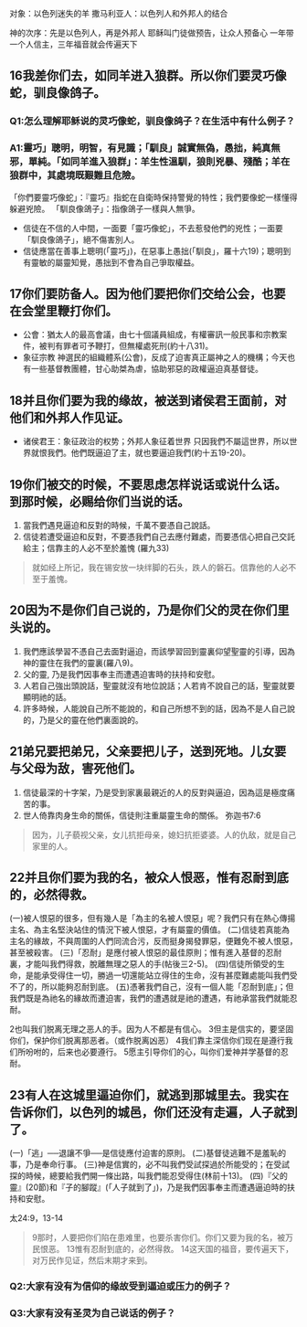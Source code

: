 对象：以色列迷失的羊
撒马利亚人：以色列人和外邦人的结合

神的次序：先是以色列人，再是外邦人
耶稣叫门徒做预告，让众人预备心
一年带一个人信主，三年福音就会传遍天下

## 16我差你们去，如同羊进入狼群。所以你们要灵巧像蛇，驯良像鸽子。
### Q1:怎么理解耶稣说的灵巧像蛇，驯良像鸽子？在生活中有什么例子？
### A1:靈巧」聰明，明智，有見識；「馴良」誠實無偽，愚拙，純真無邪，單純。「如同羊進入狼群」：羊生性溫馴，狼則兇暴、殘酷；羊在狼群中，其處境既艱難且危險。
「你們要靈巧像蛇」：『靈巧』指蛇在自衛時保持警覺的特性；我們要像蛇一樣懂得躲避兇險。
「馴良像鴿子」：指像鴿子一樣與人無爭。
* 信徒在不信的人中間，一面要「靈巧像蛇」，不去惹發他們的兇性；一面要「馴良像鴿子」，絕不傷害別人。
* 信徒應當在善事上聰明(「靈巧」)，在惡事上愚拙(「馴良」，羅十六19)；聰明到有靈敏的屬靈知覺，愚拙到不會為自己爭取權益。

## 17你们要防备人。因为他们要把你们交给公会，也要在会堂里鞭打你们。
* 公會：猶太人的最高會議，由七十個議員組成，有權審訊一般民事和宗教案件，被判有罪者可予鞭打，但無權處死刑(約十八31)。
* 象征宗教
神選民的組織體系(公會)，反成了迫害真正屬神之人的機構；今天也有一些基督教團體，甘心助桀為虐，協助邪惡的政權逼迫真基督徒。

## 18并且你们要为我的缘故，被送到诸侯君王面前，对他们和外邦人作见证。
* 诸侯君王：象征政治的权势；外邦人象征着世界
只因我們不屬這世界，所以世界就恨我們。他們既逼迫了主，就也要逼迫我們(約十五19-20)。


## 19你们被交的时候，不要思虑怎样说话或说什么话。到那时候，必赐给你们当说的话。
1. 當我們遇見逼迫和反對的時候，千萬不要憑自己說話。
2. 信徒若遭受逼迫和反對，不要憑我們自己去應付難處，而要憑信心把自己交託給主；信靠主的人必不至於羞愧
(羅九33)

>就如经上所记，我在锡安放一块绊脚的石头，跌人的磐石。信靠他的人必不至于羞愧。

## 20因为不是你们自己说的，乃是你们父的灵在你们里头说的。
1. 我們應該學習不憑自己去面對逼迫，而該學習回到靈裏仰望聖靈的引導，因為神的靈住在我們的靈裏(羅八9)。
2. 父的靈, 乃是我們因事奉主而遭遇迫害時的扶持和安慰。
3. 人若自己強出頭說話，聖靈就沒有地位說話；人若肯不說自己的話，聖靈就要顯明祂的話。
4. 許多時候，人能說自己所不能說的，和自己所想不到的話，因為不是人自己說的，乃是父的靈在他們裏面說的。

 


## 21弟兄要把弟兄，父亲要把儿子，送到死地。儿女要与父母为敌，害死他们。
1. 信徒最深的十字架，乃是受到家裏最親近的人的反對與逼迫，因為這是極度痛苦的事。
2. 世人倚靠肉身生命的關係，信徒則注重屬靈生命的關係。
弥迦书7:6

>因为，儿子藐视父亲，女儿抗拒母亲，媳妇抗拒婆婆。人的仇敌，就是自己家里的人。

## 22并且你们要为我的名，被众人恨恶，惟有忍耐到底的，必然得救。
(一)被人恨惡的很多，但有幾人是「為主的名被人恨惡」呢？我們只有在熱心傳揚主名、為主名堅決站住的情況下被人恨惡，才有屬靈的價值。
(二)信徒若真能為主名的緣故，不與周圍的人們同流合污，反而挺身揭發罪惡，便難免不被人恨惡，甚至被殺害。
(三)「忍耐」是應付被人恨惡的最佳原則；惟有進入基督的忍耐裏，才能叫我們得救，脫離無理之惡人的手(帖後三2-5)。
(四)信徒所領受的生命，是能承受得住一切，勝過一切還能站立得住的生命，沒有甚麼難處能叫我們受不了的，所以能夠忍耐到底。
(五)憑著我們自己，沒有一個人能「忍耐到底」；但我們既是為祂名的緣故而遭迫害，我們的遭遇就是祂的遭遇，有祂承當我們就能忍耐。

2也叫我们脱离无理之恶人的手。因为人不都是有信心。
3但主是信实的，要坚固你们，保护你们脱离那恶者。（或作脱离凶恶）
4我们靠主深信你们现在是遵行我们所吩咐的，后来也必要遵行。
5愿主引导你们的心，叫你们爱神并学基督的忍耐。

## 23有人在这城里逼迫你们，就逃到那城里去。我实在告诉你们，以色列的城邑，你们还没有走遍，人子就到了。
(一)「逃」──退讓不爭──是信徒應付迫害的原則。
(二)基督徒逃難不是羞恥的事，乃是奉命行事。
(三)神是信實的，必不叫我們受試探過於所能受的；在受試探的時候，總要給我們開一條出路，叫我們能忍受得住(林前十13)。
(四)『父的靈』(20節)和『子的腳蹤』(「人子就到了」)，乃是我們因事奉主而遭遇逼迫時的扶持和安慰。

太24:9，13-14
>9那时，人要把你们陷在患难里，也要杀害你们。你们又要为我的名，被万民恨恶。
>13惟有忍耐到底的，必然得救。
>14这天国的福音，要传遍天下，对万民作见证，然后末期才来到。


### Q2:大家有没有为信仰的缘故受到逼迫或压力的例子？
### Q3:大家有没有圣灵为自己说话的例子？

